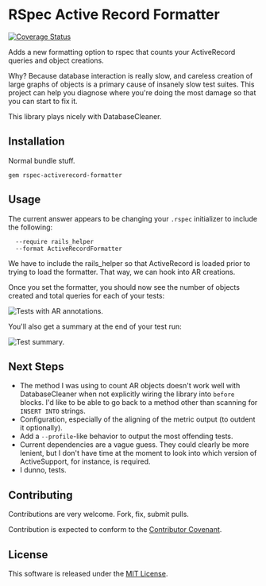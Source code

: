 RSpec Active Record Formatter
=============
[![Coverage Status](https://coveralls.io/repos/github/jmmastey/rspec-activerecord-formatter/badge.svg?branch=master)](https://coveralls.io/github/jmmastey/rspec-activerecord-formatter?branch=master)

Adds a new formatting option to rspec that counts your ActiveRecord queries
and object creations.

Why? Because database interaction is really slow, and careless creation of large
graphs of objects is a primary cause of insanely slow test suites. This project
can help you diagnose where you're doing the most damage so that you can
start to fix it.

This library plays nicely with DatabaseCleaner.

Installation
------------

Normal bundle stuff.

    gem rspec-activerecord-formatter


Usage
------------

The current answer appears to be changing your `.rspec` initializer to include the following:

      --require rails_helper
      --format ActiveRecordFormatter

We have to include the rails_helper so that ActiveRecord is loaded prior to trying to load the
formatter. That way, we can hook into AR creations.

Once you set the formatter, you should now see the number of objects created and total queries
for each of your tests:

![Tests with AR annotations.](https://github.com/jmmastey/rspec-activerecord-formatter/raw/master/doc/images/demo_2.png "Tests with AR annotations.")

You'll also get a summary at the end of your test run:

![Test summary.](https://github.com/jmmastey/rspec-activerecord-formatter/raw/master/doc/images/demo_1.png "Test summary.")

Next Steps
------------
* The method I was using to count AR objects doesn't work well with DatabaseCleaner when not explicitly wiring the library into `before` blocks.
  I'd like to be able to go back to a method other than scanning for `INSERT INTO` strings.
* Configuration, especially of the aligning of the metric output (to outdent it optionally).
* Add a `--profile`-like behavior to output the most offending tests.
* Current dependencies are a vague guess. They could clearly be more lenient, but I don't have time at the moment to look into which version of ActiveSupport, for instance, is required.
* I dunno, tests.

Contributing
------------

Contributions are very welcome. Fork, fix, submit pulls.

Contribution is expected to conform to the [Contributor Covenant](https://github.com/jmmastey/rspec-activerecord-formatter/blob/master/CODE_OF_CONDUCT.md).

License
------------

This software is released under the [MIT License](https://github.com/jmmastey/rspec-activerecord-formatter/blob/master/MIT-LICENSE).
